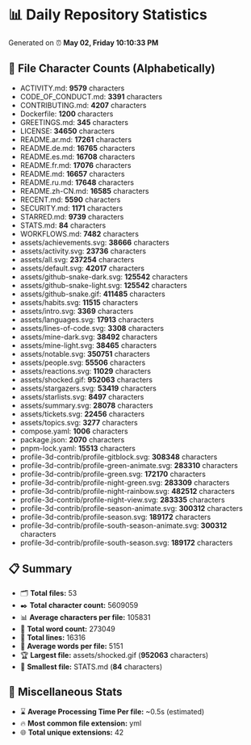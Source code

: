 # 📊 Daily Repository Statistics
Generated on ⏰ **May 02, Friday 10:10:33 PM**

## 📂 File Character Counts (Alphabetically)
- ACTIVITY.md: **9579** characters
- CODE_OF_CONDUCT.md: **3391** characters
- CONTRIBUTING.md: **4207** characters
- Dockerfile: **1200** characters
- GREETINGS.md: **345** characters
- LICENSE: **34650** characters
- README.ar.md: **17261** characters
- README.de.md: **16765** characters
- README.es.md: **16708** characters
- README.fr.md: **17076** characters
- README.md: **16657** characters
- README.ru.md: **17648** characters
- README.zh-CN.md: **16585** characters
- RECENT.md: **5590** characters
- SECURITY.md: **1171** characters
- STARRED.md: **9739** characters
- STATS.md: **84** characters
- WORKFLOWS.md: **7482** characters
- assets/achievements.svg: **38666** characters
- assets/activity.svg: **23736** characters
- assets/all.svg: **237254** characters
- assets/default.svg: **42017** characters
- assets/github-snake-dark.svg: **125542** characters
- assets/github-snake-light.svg: **125542** characters
- assets/github-snake.gif: **411485** characters
- assets/habits.svg: **11515** characters
- assets/intro.svg: **3369** characters
- assets/languages.svg: **17913** characters
- assets/lines-of-code.svg: **3308** characters
- assets/mine-dark.svg: **38492** characters
- assets/mine-light.svg: **38465** characters
- assets/notable.svg: **350751** characters
- assets/people.svg: **55506** characters
- assets/reactions.svg: **11029** characters
- assets/shocked.gif: **952063** characters
- assets/stargazers.svg: **53419** characters
- assets/starlists.svg: **8497** characters
- assets/summary.svg: **28078** characters
- assets/tickets.svg: **22456** characters
- assets/topics.svg: **3277** characters
- compose.yaml: **1006** characters
- package.json: **2070** characters
- pnpm-lock.yaml: **15513** characters
- profile-3d-contrib/profile-gitblock.svg: **308348** characters
- profile-3d-contrib/profile-green-animate.svg: **283310** characters
- profile-3d-contrib/profile-green.svg: **172170** characters
- profile-3d-contrib/profile-night-green.svg: **283309** characters
- profile-3d-contrib/profile-night-rainbow.svg: **482512** characters
- profile-3d-contrib/profile-night-view.svg: **283335** characters
- profile-3d-contrib/profile-season-animate.svg: **300312** characters
- profile-3d-contrib/profile-season.svg: **189172** characters
- profile-3d-contrib/profile-south-season-animate.svg: **300312** characters
- profile-3d-contrib/profile-south-season.svg: **189172** characters

## 📋 Summary
- 🗂️ **Total files:** 53
- ✒️ **Total character count:** 5609059
- 📊 **Average characters per file:** 105831
- 📝 **Total word count:** 273049
- 🧾 **Total lines:** 16316
- 📐 **Average words per file:** 5151
- 🏆 **Largest file:** assets/shocked.gif (**952063** characters)
- 🥉 **Smallest file:** STATS.md (**84** characters)

## 🌟 Miscellaneous Stats
- ⌛ **Average Processing Time Per file:** ~0.5s (estimated)
- 🔥 **Most common file extension:** yml
- 🌐 **Total unique extensions:** 42
